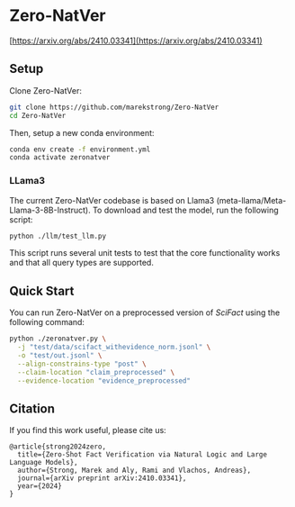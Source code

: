 
# Zero-NatVer

[https://arxiv.org/abs/2410.03341](https://arxiv.org/abs/2410.03341)

## Setup

Clone Zero-NatVer:
```bash
git clone https://github.com/marekstrong/Zero-NatVer
cd Zero-NatVer
```

Then, setup a new conda environment:

```bash
conda env create -f environment.yml
conda activate zeronatver
```

### LLama3
The current Zero-NatVer codebase is based on Llama3 (meta-llama/Meta-Llama-3-8B-Instruct). To download and test the model, run the following script:
```bash
python ./llm/test_llm.py
```
This script runs several unit tests to test that the core functionality works and that all query types are supported.

## Quick Start


You can run Zero-NatVer on a preprocessed version of *SciFact* using the following command:

```bash
python ./zeronatver.py \
  -j "test/data/scifact_withevidence_norm.jsonl" \
  -o "test/out.jsonl" \
  --align-constrains-type "post" \
  --claim-location "claim_preprocessed" \
  --evidence-location "evidence_preprocessed"
```


## Citation

If you find this work useful, please cite us:

```
@article{strong2024zero,
  title={Zero-Shot Fact Verification via Natural Logic and Large Language Models},
  author={Strong, Marek and Aly, Rami and Vlachos, Andreas},
  journal={arXiv preprint arXiv:2410.03341},
  year={2024}
}
```